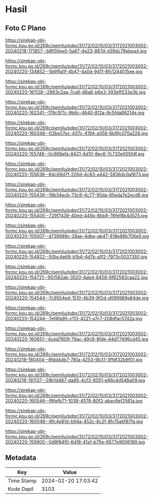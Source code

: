# Hasil

## Foto C Plano

https://sirekap-obj-formc.kpu.go.id/269c/pemilu/pdpr/31/72/02/10/03/3172021003002-20240218-171857--b8f00ee0-5a87-4e23-887d-d39dc78ebea4.jpg

https://sirekap-obj-formc.kpu.go.id/269c/pemilu/pdpr/31/72/02/10/03/3172021003002-20240220-134852--1b6f6a1f-4b47-4a0d-9411-8fc1244015ee.jpg

https://sirekap-obj-formc.kpu.go.id/269c/pemilu/pdpr/31/72/02/10/03/3172021003002-20240220-161128--2963c2aa-7ca6-48a6-b6e3-393eff533e3b.jpg

https://sirekap-obj-formc.kpu.go.id/269c/pemilu/pdpr/31/72/02/10/03/3172021003002-20240220-162341--178c5f7c-9b6c-4640-812a-9c5fda89214e.jpg

https://sirekap-obj-formc.kpu.go.id/269c/pemilu/pdpr/31/72/02/10/03/3172021003002-20240220-160348--02be57ec-437c-4194-a056-6b9fc070a226.jpg

https://sirekap-obj-formc.kpu.go.id/269c/pemilu/pdpr/31/72/02/10/03/3172021003002-20240220-155748--0c989efa-8421-4d10-8ec6-7c720e505fdf.jpg

https://sirekap-obj-formc.kpu.go.id/269c/pemilu/pdpr/31/72/02/10/03/3172021003002-20240220-155638--84c69d7f-200d-4c83-a442-5836dc0af873.jpg

https://sirekap-obj-formc.kpu.go.id/269c/pemilu/pdpr/31/72/02/10/03/3172021003002-20240220-155436--19b34ecb-73c9-4c77-95da-65eda7e2ecd8.jpg

https://sirekap-obj-formc.kpu.go.id/269c/pemilu/pdpr/31/72/02/10/03/3172021003002-20240220-155400--729f7439-40ed-449a-8bb8-76fef8b4d525.jpg

https://sirekap-obj-formc.kpu.go.id/269c/pemilu/pdpr/31/72/02/10/03/3172021003002-20240220-155007--d739989c-28ae-4dbe-ab47-618e86b706e9.jpg

https://sirekap-obj-formc.kpu.go.id/269c/pemilu/pdpr/31/72/02/10/03/3172021003002-20240220-154832--50bc4e68-b1b4-4d7b-a1f2-7973c0037350.jpg

https://sirekap-obj-formc.kpu.go.id/269c/pemilu/pdpr/31/72/02/10/03/3172021003002-20240220-154721--951582ab-3520-4abd-8458-6f82583caa22.jpg

https://sirekap-obj-formc.kpu.go.id/269c/pemilu/pdpr/31/72/02/10/03/3172021003002-20240220-154544--7c9554ed-1510-4b39-9f2d-d099989e84de.jpg

https://sirekap-obj-formc.kpu.go.id/269c/pemilu/pdpr/31/72/02/10/03/3172021003002-20240220-154244--7ef4fa95-c113-4221-a7c7-208dfac57d2a.jpg

https://sirekap-obj-formc.kpu.go.id/269c/pemilu/pdpr/31/72/02/10/03/3172021003002-20240220-160651--4ced7609-79ac-49c8-8fde-44d77496cd45.jpg

https://sirekap-obj-formc.kpu.go.id/269c/pemilu/pdpr/31/72/02/10/03/3172021003002-20240218-180404--8fdd4db7-781a-4253-9b31-3ffdf32b9f01.jpg

https://sirekap-obj-formc.kpu.go.id/269c/pemilu/pdpr/31/72/02/10/03/3172021003002-20240218-181137--28b1d487-da65-4cf3-8051-e86c4d546a09.jpg

https://sirekap-obj-formc.kpu.go.id/269c/pemilu/pdpr/31/72/02/10/03/3172021003002-20240220-160546--f8fefb71-1038-4578-80f2-abac6ef2561a.jpg

https://sirekap-obj-formc.kpu.go.id/269c/pemilu/pdpr/31/72/02/10/03/3172021003002-20240220-160048--8fc4e81d-b94a-452c-8c2f-8fc15abf87fa.jpg

https://sirekap-obj-formc.kpu.go.id/269c/pemilu/pdpr/31/72/02/10/03/3172021003002-20240220-155900--0d9f84f0-6d18-41a1-b75e-9577e9006189.jpg


## Metadata

| Key        | Value               |
| ---------- | ------------------- |
| Time Stamp | 2024-02-20 17:03:42 |
| Kode Dapil | 3103                |



